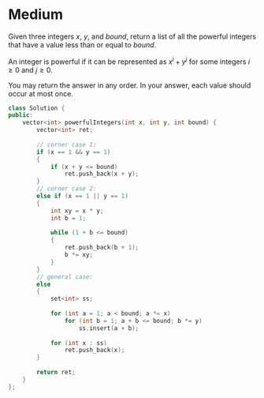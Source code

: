 # Medium

Given three integers $x$, $y$, and $bound$, return a list of all the powerful integers that have a value less than or equal to $bound$.

An integer is powerful if it can be represented as $x^i + y^j$ for some integers $i \geq 0$ and $j \geq 0$.

You may return the answer in any order. In your answer, each value should occur at most once.

```cpp
class Solution {
public:
    vector<int> powerfulIntegers(int x, int y, int bound) {
        vector<int> ret;
        
        // corner case 1:
        if (x == 1 && y == 1)
        {
            if (x + y <= bound)
                ret.push_back(x + y);
        }
        // corner case 2:
        else if (x == 1 || y == 1)
        {
            int xy = x * y;
            int b = 1;
            
            while (1 + b <= bound)
            {
                ret.push_back(b + 1);
                b *= xy;
            }
        }
        // general case:
        else
        {
            set<int> ss;
            
            for (int a = 1; a < bound; a *= x)
                for (int b = 1; a + b <= bound; b *= y)
                    ss.insert(a + b);
            
            for (int x : ss)
                ret.push_back(x);
        }
        
        return ret;
    }
};
```
